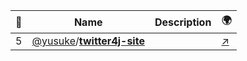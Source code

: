 |:star2: | Name | Description | 🌍|
|---|---|---|---|
|5|[@yusuke](https://github.com/yusuke)/[**twitter4j-site**](https://github.com/yusuke/twitter4j-site)||[:arrow_upper_right:](http://yusuke.homeip.net/twitter4j/)|

